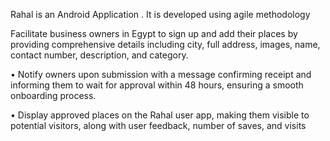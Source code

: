 Rahal is an Android Application . It is developed using agile methodology 

Facilitate business owners in Egypt to sign up and add their places by providing comprehensive details including
city, full address, images, name, contact number, description, and category.

• Notify owners upon submission with a message confirming receipt and informing them to wait for approval within
48 hours, ensuring a smooth onboarding process.

• Display approved places on the Rahal user app, making them visible to potential visitors, along with user feedback,
number of saves, and visits
